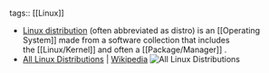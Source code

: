 tags:: [[Linux]]

- [Linux distribution](https://en.wikipedia.org/wiki/Linux_distribution) (often abbreviated as distro) is an [[Operating System]] made from a software collection that includes the [[Linux/Kernel]] and often a [[Package/Manager]] .
- [All Linux Distributions](https://upload.wikimedia.org/wikipedia/commons/a/ad/2023_Linux_Distributions_Timeline.svg) | [Wikipedia](https://en.wikipedia.org/wiki/List_of_Linux_distributions)
  ![All Linux Distributions](https://upload.wikimedia.org/wikipedia/commons/a/ad/2023_Linux_Distributions_Timeline.svg)